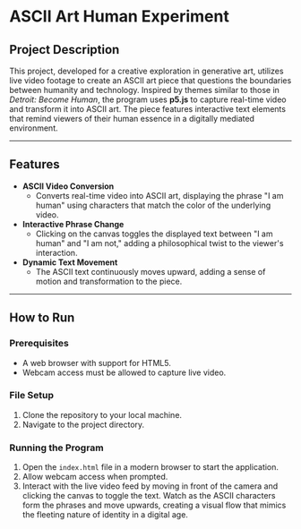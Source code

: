 # ASCII Art Human Experiment

## Project Description
This project, developed for a creative exploration in generative art, utilizes live video footage to create an ASCII art piece that questions the boundaries between humanity and technology. Inspired by themes similar to those in *Detroit: Become Human*, the program uses **p5.js** to capture real-time video and transform it into ASCII art. The piece features interactive text elements that remind viewers of their human essence in a digitally mediated environment.

---

## Features
- **ASCII Video Conversion**
  - Converts real-time video into ASCII art, displaying the phrase "I am human" using characters that match the color of the underlying video.
- **Interactive Phrase Change**
  - Clicking on the canvas toggles the displayed text between "I am human" and "I am not," adding a philosophical twist to the viewer's interaction.
- **Dynamic Text Movement**
  - The ASCII text continuously moves upward, adding a sense of motion and transformation to the piece.

---

## How to Run

### Prerequisites
- A web browser with support for HTML5.
- Webcam access must be allowed to capture live video.

### File Setup
1. Clone the repository to your local machine.
2. Navigate to the project directory.

### Running the Program
1. Open the `index.html` file in a modern browser to start the application.
2. Allow webcam access when prompted.
3. Interact with the live video feed by moving in front of the camera and clicking the canvas to toggle the text. Watch as the ASCII characters form the phrases and move upwards, creating a visual flow that mimics the fleeting nature of identity in a digital age.
